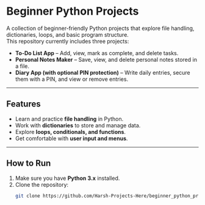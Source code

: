 # Beginner Python Projects

A collection of beginner-friendly Python projects that explore file handling, dictionaries, loops, and basic program structure.  
This repository currently includes three projects:  

- **To-Do List App** – Add, view, mark as complete, and delete tasks.  
- **Personal Notes Maker** – Save, view, and delete personal notes stored in a file.  
- **Diary App (with optional PIN protection)** – Write daily entries, secure them with a PIN, and view or remove entries.  

---

## Features
- Learn and practice **file handling** in Python.  
- Work with **dictionaries** to store and manage data.  
- Explore **loops, conditionals, and functions**.  
- Get comfortable with **user input and menus**.  

---

## How to Run
1. Make sure you have **Python 3.x** installed.  
2. Clone the repository:  
   ```bash
   git clone https://github.com/Harsh-Projects-Here/beginner_python_projects.git
